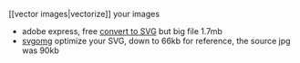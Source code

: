 [[vector images|vectorize]] your images
- adobe express, free [convert  to SVG](https://express.adobe.com/tools/convert-to-svg/#) but big file 1.7mb
- [svgomg](https://jakearchibald.github.io/svgomg/) optimize your SVG, down to 66kb
for reference, the source jpg was 90kb
